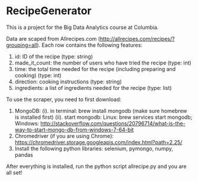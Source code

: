 # RecipeGenerator
This is a project for the Big Data Analytics course at Columbia.

Data are scaped from Allrecipes.com (http://allrecipes.com/recipes/?grouping=all). Each row contains the following features:
  1. id: ID of the recipe (type: string)
  2. made_it_count: the number of users who have tried the recipe (type: int)
  3. time: the total time needed for the recipe (including preparing and cooking) (type: int)
  4. direction: cooking instructions (type: string)
  5. ingredients: a list of ingredients needed for the recipe (type: list)

To use the scraper, you need to first download:
  1. MongoDB: 
  (i). in terminal: 
  brew install mongodb 
  (make sure homebrew is installed first)
  (ii). start mongodb: 
  Linux: brew services start mongodb;
  Windows: http://stackoverflow.com/questions/20796714/what-is-the-way-to-start-mongo-db-from-windows-7-64-bit
  2. Chromedriver (if you are using Chrome):
  https://chromedriver.storage.googleapis.com/index.html?path=2.25/
  3. Install the following python libraries:
  selenium, pymongo, numpy, pandas
        
After everything is installed, run the python script allrecipe.py and you are all set!

